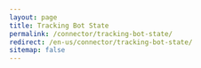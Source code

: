 ```yaml
---
layout: page
title: Tracking Bot State
permalink: /connector/tracking-bot-state/
redirect: /en-us/connector/tracking-bot-state/
sitemap: false
---
```

